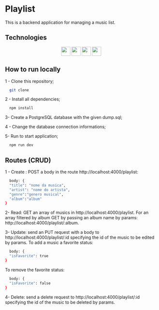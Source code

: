 # Playlist
This is a backend application for managing a music list.

## Technologies

<div align="center">
  <img src="https://img.shields.io/badge/Postgres-316192?style=for-the-badge&logo=Postgresql&logoColor=white" height="30px"/>
  <img src="https://img.shields.io/badge/JavaScript-FFFF00?style=for-the-badge&logo=javaScript&logoColor=black" height="30px"/>
  <img src="https://img.shields.io/badge/Node.js-43853D?style=for-the-badge&logo=node.js&logoColor=white" height="30px"/>  
  <img src="https://img.shields.io/badge/Express.js-404D59?style=for-the-badge&logo=express&logoColor=white" height="30px"/>
  <!-- Badges source: https://dev.to/envoy_/150-badges-for-github-pnk -->
</div>

## How to run locally

1 - Clone this repository;

```bash
  git clone 
```

2 - Install all dependencies;

```bash
  npm install
```

3- Create a PostgreSQL database with the given dump.sql;

4 - Change the database connection informations;

5- Run to start application;

```bash
  npm run dev
```

## Routes (CRUD)

1 - Create : POST a body in the route http://localhost:4000/playlist:

```bash
  body: {
  "title": "nome da musica",
  "artist": "nome do artista",
  "genre":"genero musical",
  "album":"album"
}
```

2- Read: GET an array of musics in http://localhost:4000/playlist. For an array filtered by album GET by passing an album name by params: http://localhost:4000/playlist/:album.

3- Update: send an PUT request with a body to http://localhost:4000/playlist/:id specifying the id of the music to be edited by params. To add a music a favorite status:

```bash
  body: {
  "isFavorite": true
}
```
To remove the favorite status:

```bash
  body: {
  "isFavorite": false
}
```

4- Delete: send a delete request to http://localhost:4000/playlist/:id specifying the id of the music to be deleted by params.

